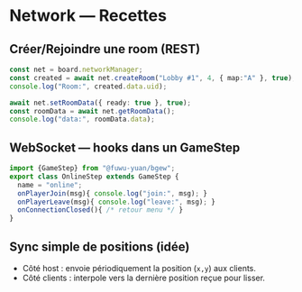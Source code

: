 # Network — Recettes

## Créer/Rejoindre une room (REST)
```ts
const net = board.networkManager;
const created = await net.createRoom("Lobby #1", 4, { map:"A" }, true);
console.log("Room:", created.data.uid);

await net.setRoomData({ ready: true }, true);
const roomData = await net.getRoomData();
console.log("data:", roomData.data);
```

## WebSocket — hooks dans un GameStep
```ts
import {GameStep} from "@fuwu-yuan/bgew";
export class OnlineStep extends GameStep {
  name = "online";
  onPlayerJoin(msg){ console.log("join:", msg); }
  onPlayerLeave(msg){ console.log("leave:", msg); }
  onConnectionClosed(){ /* retour menu */ }
}
```

## Sync simple de positions (idée)
- Côté host : envoie périodiquement la position (`x,y`) aux clients.
- Côté clients : interpole vers la dernière position reçue pour lisser.
